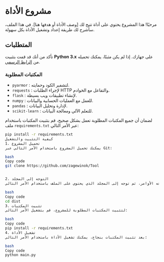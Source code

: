 # مشروع الأداة

مرحبًا! هذا المشروع يحتوي على أداة تتيح لك [وصف الأداة أو هدفها هنا]. في هذا الملف، سأشرح لك طريقة إعداد وتشغيل الأداة بكل سهولة.

## المتطلبات

تأكد من أنك قد قمت بتثبيت **Python 3.x** على جهازك. إذا لم يكن مثبتًا، يمكنك تحميله من [الرابط الرسمي](https://www.python.org/downloads/).

### المكتبات المطلوبة

- `pyarmor` : لتشفير الكود وحمايته.
- `requests` : لإجراء الطلبات HTTP والتفاعل مع الخوادم.
- `flask` : لإنشاء تطبيقات ويب بسيطة.
- `numpy` : للعمل مع العمليات الحسابية والبيانات.
- `pandas` : لإدارة وتحليل البيانات.
- `scikit-learn` : للتعلم الآلي ومعالجة البيانات.

لضمان أن جميع المكتبات المطلوبة تعمل بشكل صحيح، قم بتثبيت المكتبات باستخدام ملف `requirements.txt` عبر الأمر التالي:

```bash
pip install -r requirements.txt
كيفية التثبيت والتشغيل
1. تحميل المشروع
يمكنك تحميل المشروع باستخدام الأمر التالي عبر Git:

bash
Copy code
git clone https://github.com/zagewinok/Tool


2. التوجه إلى المجلد
افتح الترمينال أو موجه الأوامر، ثم توجه إلى المجلد الذي يحتوي على الملف باستخدام الأمر التالي:

bash
Copy code
cd dist
3. تثبيت المكتبات
لتثبيت المكتبات المطلوبة للمشروع، قم بتشغيل الأمر التالي:

bash
Copy code
pip install -r requirements.txt
4. تشغيل الأداة
بعد تثبيت المكتبات بنجاح، يمكنك تشغيل الأداة باستخدام الأمر التالي:

bash
Copy code
python main.py
